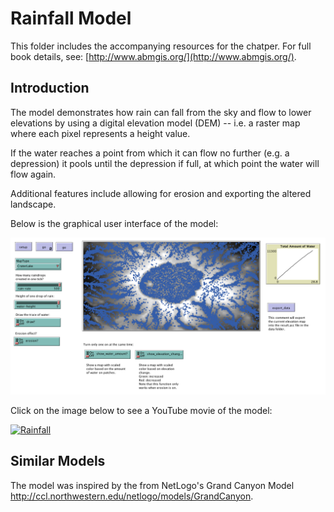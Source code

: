 # Rainfall Model

This folder includes the accompanying resources for the chatper. For full book details, see: [http://www.abmgis.org/](http://www.abmgis.org/).

## Introduction

The model demonstrates how rain can fall from the sky and flow to lower elevations by using a digital elevation model (DEM) -- i.e. a raster map where each pixel represents a height value.

If the water reaches a point from which it can flow no further (e.g. a depression) it pools until the depression if full, at which point the water will flow again. 

Additional features include allowing for erosion and exporting the altered landscape. 

Below is the graphical user interface of the model: 

<img src="../Images/RainfallGUI.png" alt="GUI of Urban Growth Example" />

Click on the image below to see a YouTube movie of the model:

[![Rainfall](http://img.youtube.com/vi/cjAW278TVww/0.jpg)](http://www.youtube.com/watch?v=cjAW278TVww "Rainfall")


## Similar Models

The model was inspired by the from NetLogo's Grand Canyon Model <http://ccl.northwestern.edu/netlogo/models/GrandCanyon>.